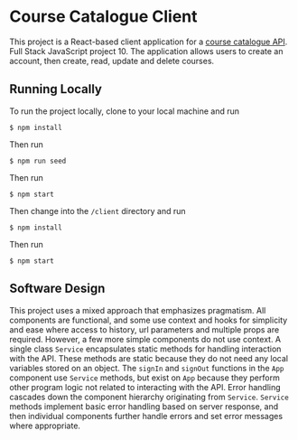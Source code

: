 # Course Catalogue Client 
This project is a React-based client application for a [course catalogue API](https://github.com/michaelacook/course-catalogue-api). Full Stack JavaScript project 10.
The application allows users to create an account, then create, read, update and delete courses.

## Running Locally 
To run the project locally, clone to your local machine and run

`$ npm install`

Then run 

`$ npm run seed`

Then run 

`$ npm start`

Then change into the `/client` directory and run

`$ npm install` 

Then run

`$ npm start`

## Software Design 
This project uses a mixed approach that emphasizes pragmatism. All components are functional, and some use context and hooks for simplicity and ease where access to history, url parameters and multiple props are required. However, a few more simple components do not use context. A single class `Service` encapsulates static methods for handling interaction with the API. These methods are static because they do not need any local variables stored on an object. The `signIn` and `signOut` functions in the `App` component use `Service` methods, but exist on `App` because they perform other program logic not related to interacting with the API. Error handling cascades down the component hierarchy originating from `Service`. `Service` methods implement basic error handling based on server response, and then individual components further handle errors and set error messages where appropriate.